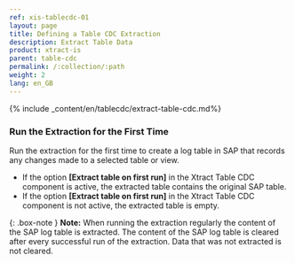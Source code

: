 ```yaml
---
ref: xis-tablecdc-01
layout: page
title: Defining a Table CDC Extraction
description: Extract Table Data
product: xtract-is
parent: table-cdc
permalink: /:collection/:path
weight: 2
lang: en_GB
---
```


{% include _content/en/tablecdc/extract-table-cdc.md%}


### Run the Extraction for the First Time

Run the extraction for the first time to create a log table in SAP that records any changes made to a selected table or view.

- If the option **[Extract table on first run]** in the Xtract Table CDC component is active, the extracted table contains the original SAP table.
- If the option **[Extract table on first run]** in the Xtract Table CDC component is not active, the extracted table is empty.

{: .box-note }
**Note:** When running the extraction regularly the content of the SAP log table is extracted.
The content of the SAP log table is cleared after every successful run of the extraction. Data that was not extracted is not cleared.


<!---
{: .box-tip }
**Tip:** If you set the extraction to extract the whole table on your first run, follow steps 1 to 4, then change data in SAP and repeat the steps to check the delta extraction. 
-->
